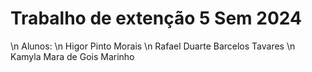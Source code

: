 # Trabalho de extenção 5 Sem 2024

\n Alunos:
\n Higor Pinto Morais
\n Rafael Duarte Barcelos Tavares
\n Kamyla Mara de Gois Marinho
